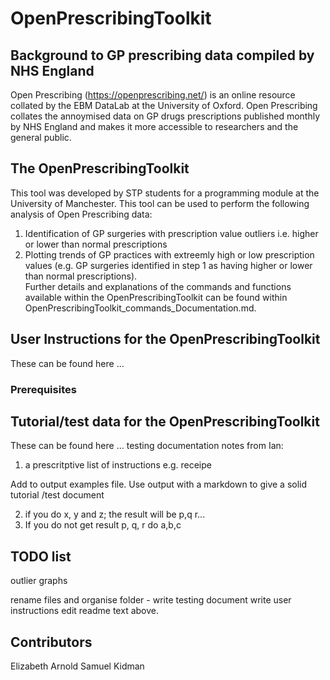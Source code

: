 # OpenPrescribingToolkit 


##  Background to GP prescribing data compiled by NHS England

Open Prescribing (https://openprescribing.net/) is an online resource collated by the EBM DataLab at the University of Oxford. Open Prescribing collates the annoymised data on GP drugs prescriptions published monthly by NHS England and makes it more accessible to researchers and the general public. 

##  The OpenPrescribingToolkit
This tool was developed by STP students for a programming module at the University of Manchester. This tool can be used to perform the following analysis of Open Prescribing data:<br>
1. Identification of GP surgeries with prescription value outliers i.e. higher or lower than normal prescriptions<br>
2. Plotting trends of GP practices with extreemly high or low prescription values (e.g. GP surgeries identified in step 1 as having higher or lower than normal prescriptions).<br>
Further details and explanations of the commands and functions available within the OpenPrescribingToolkit can be found within  OpenPrescribingToolkit_commands_Documentation.md.




## User Instructions for the OpenPrescribingToolkit

These can be found here ...

### Prerequisites


## Tutorial/test data for the OpenPrescribingToolkit

These can be found here ...
testing documentation notes from Ian:
1. a prescritptive list of instructions e.g. receipe

Add to output examples file. Use output with a markdown to give a solid tutorial /test document

2. if you do x, y and z; the result will be p,q r...
3. If you do not get result p, q, r do a,b,c

## TODO list
outlier graphs

rename files and organise folder -
write testing document
write user instructions 
edit readme text above.


## Contributors
Elizabeth Arnold
Samuel Kidman

